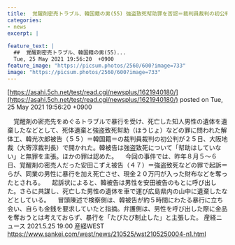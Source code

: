 ```yaml
---
title:  覚醒剤密売トラブル、韓国籍の男(55) 強盗致死幇助罪を否認＝裁判員裁判の初公判  
categories:
- news
excerpt: |
  
feature_text: |
  ##  覚醒剤密売トラブル、韓国籍の男(55)...
  Tue, 25 May 2021 19:56:20  +0900
feature_image: "https://picsum.photos/2560/600?image=733"
image: "https://picsum.photos/2560/600?image=733"
---
```


[https://asahi.5ch.net/test/read.cgi/newsplus/1621940180/](https://asahi.5ch.net/test/read.cgi/newsplus/1621940180/)
posted on Tue, 25 May 2021 19:56:20  +0900

<!--more-->

　覚醒剤の密売先をめぐるトラブルで暴行を受け、死亡した知人男性の遺体を遺棄したなどとして、死体遺棄と強盗致死幇助（ほうじょ）などの罪に問われた解体工、韓光次郎被告（５５）＝韓国籍＝の裁判員裁判の初公判が２５日、大阪地裁（大寄淳裁判長）で開かれた。韓被告は強盗致死について「幇助はしていない」と無罪を主張。ほかの罪は認めた。 　今回の事件では、昨年８月５〜６日、覚醒剤の密売人だった安田こずえ被告（４７）＝強盗致死などの罪で起訴＝らが、同業の男性に暴行を加え死亡させ、現金２０万円が入った財布などを奪ったとされる。 　起訴状によると、韓被告は男性を安田被告のもとに呼び出した。さらに共謀し、死亡した男性の遺体を車で運び広島県内の山中に遺棄したなどとしている。 　冒頭陳述で検察側は、韓被告が約５時間にわたる暴行に立ち会い、自らも金銭を要求していたと指摘。弁護側は、男性を呼び出した際に金品を奪おうとは考えておらず、暴行を「たびたび制止した」と主張した。 産経ニュース 2021.5.25 19:00 産経WEST https://www.sankei.com/west/news/210525/wst2105250004-n1.html
